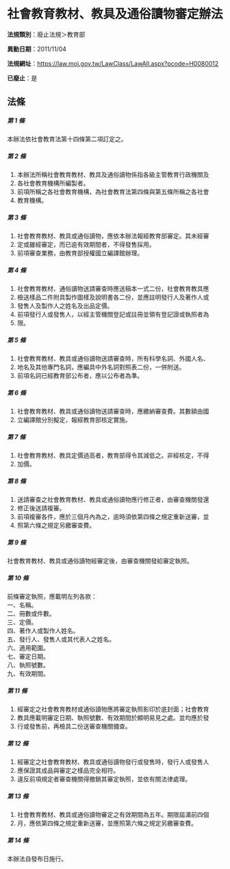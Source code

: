 # 社會教育教材、教具及通俗讀物審定辦法

**法規類別**：廢止法規＞教育部

**異動日期**：2011/11/04  

**法規網址**：https://law.moj.gov.tw/LawClass/LawAll.aspx?pcode=H0080012

**已廢止**：是



## 法條
##### 第 1 條
本辦法依社會教育法第十四條第二項訂定之。

##### 第 2 條
1. 本辦法所稱社會教育教材、教具及通俗讀物係指各級主管教育行政機關及
1. 各社會教育機構所編製者。
1. 前項所稱之各社會教育機構，為社會教育法第四條與第五條所稱之各社會
1. 教育機構。

##### 第 3 條
1. 社會教育教材、教具或通俗讀物，應依本辦法報經教育部審定。其未經審
1. 定或雖經審定，而已逾有效期間者，不得發售採用。
1. 前項審查業務，由教育部授權國立編譯館辦理。

##### 第 4 條
1. 社會教育教材、通俗讀物送請審查時應送稿本一式二份，社會教育教具應
1. 檢送樣品二件附具製作圖樣及說明書各二份，並應註明發行人及著作人或
1. 發售人及製作人之姓名及出品定價。
1. 前項發行人或發售人，以經主管機關登記或註冊並領有登記證或執照者為
1. 限。

##### 第 5 條
1. 社會教育教材、教具或通俗讀物送請審查時，所有科學名詞、外國人名、
1. 地名及其他專門名詞，應編具中外名詞對照表二份，一併附送。
1. 前項名詞已經教育部公布者，應以公布者為準。

##### 第 6 條
1. 社會教育教材、教具或通俗讀物送請審查時，應繳納審查費。其數額由國
1. 立編譯館分別擬定，報經教育部核定實施。

##### 第 7 條
1. 社會教育教材、教具定價過高者，教育部得令其減低之。非經核定，不得
1. 加價。

##### 第 8 條
1. 送請審查之社會教育教材、教具或通俗讀物應行修正者，由審查機關發還
1. 修正後送請複審。
1. 前項複審各件，應於三個月內為之，逾時須依第四條之規定重新送審，並
1. 照第六條之規定另繳審查費。

##### 第 9 條
社會教育教材、教具或通俗讀物經審定後，由審查機關發給審定執照。

##### 第 10 條
前條審定執照，應載明左列各款：  
一、名稱。  
二、冊數或件數。  
三、定價。  
四、著作人或製作人姓名。  
五、發行人、發售人或其代表人之姓名。  
六、適用範圍。  
七、審定日期。  
八、執照號數。  
九、有效期間。  

##### 第 11 條
1. 經審定之社會教育教材或通俗讀物應將審定執照影印於底封面；社會教育
1. 教具應載明審定日期、執照號數、有效期間於顯明易見之處。並均應於發
1. 行或發售前，再檢具二份送審查機關備查。

##### 第 12 條
1. 經審定之社會教育教材、教具或通俗讀物發行或發售時，發行人或發售人
1. 應保證其成品與審定之樣品完全相符。
1. 違反前項規定者審查機關得撤銷其審定執照，並依有關法律處理。

##### 第 13 條
1. 社會教育教材、教具或通俗讀物審定之有效期間為五年。期限屆滿前四個
1. 月，應依第四條之規定重新送審，並應照第六條之規定另繳審查費。

##### 第 14 條
本辦法自發布日施行。


